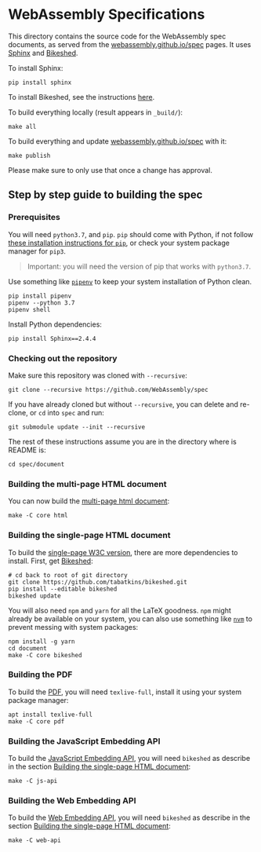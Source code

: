 # WebAssembly Specifications

This directory contains the source code for the WebAssembly spec documents, as served from the [webassembly.github.io/spec](https://webassembly.github.io/spec) pages.
It uses [Sphinx](http://www.sphinx-doc.org/) and [Bikeshed](https://github.com/tabatkins/bikeshed).

To install Sphinx:
```
pip install sphinx
```

To install Bikeshed, see the instructions [here](https://tabatkins.github.io/bikeshed/#installing).


To build everything locally (result appears in `_build/`):
```
make all
```

To build everything and update [webassembly.github.io/spec](https://webassembly.github.io/spec) with it:
```
make publish
```
Please make sure to only use that once a change has approval.

## Step by step guide to building the spec

### Prerequisites

You will need `python3.7`, and `pip`. `pip` should come with Python, if not follow [these installation instructions for `pip`](https://pip.pypa.io/en/stable/installing/), or check your system package manager for `pip3`.

> Important: you will need the version of pip that works with `python3.7`.


Use something like [`pipenv`](https://pipenv.pypa.io/) to keep your system installation of Python clean.

```
pip install pipenv
pipenv --python 3.7
pipenv shell
```

Install Python dependencies:

```
pip install Sphinx==2.4.4
```

### Checking out the repository

Make sure this repository was cloned with `--recursive`:

```
git clone --recursive https://github.com/WebAssembly/spec
```

If you have already cloned but without `--recursive`, you can delete and re-clone, or `cd` into `spec` and run:

```
git submodule update --init --recursive
```

The rest of these instructions assume you are in the directory where is README is:

```
cd spec/document
```

### Building the multi-page HTML document

You can now build the [multi-page html document](https://webassembly.github.io/spec/core/):

```
make -C core html
```

### Building the single-page HTML document

To build the [single-page W3C version](https://webassembly.github.io/spec/core/bikeshed/), there are more dependencies to install. First, get [Bikeshed](https://github.com/tabatkins/bikeshed):

```
# cd back to root of git directory
git clone https://github.com/tabatkins/bikeshed.git
pip install --editable bikeshed
bikeshed update
```

You will also need `npm` and `yarn` for all the LaTeX goodness. `npm` might already be available on your system, you can also use something like [`nvm`](https://github.com/nvm-sh/nvm) to prevent messing with system packages:

```
npm install -g yarn
cd document
make -C core bikeshed
```

### Building the PDF

To build the [PDF](https://webassembly.github.io/spec/core/_download/WebAssembly.pdf), you will need `texlive-full`, install it using your system package manager:

```
apt install texlive-full
make -C core pdf
```

### Building the JavaScript Embedding API

To build the [JavaScript Embedding API](https://webassembly.github.io/spec/js-api/index.html), you will need `bikeshed` as describe in the section [Building the single-page HTML document](#building-the-single-page-html-document):

```
make -C js-api
```

### Building the Web Embedding API

To build the [Web Embedding API](https://webassembly.github.io/spec/web-api/index.html), you will need `bikeshed` as describe in the section [Building the single-page HTML document](#building-the-single-page-html-document):

```
make -C web-api
```
